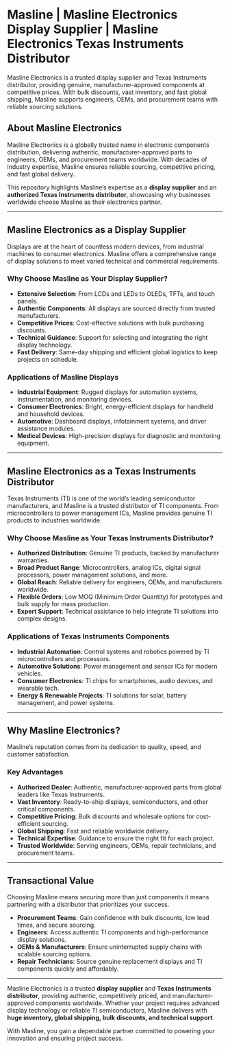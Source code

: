 # Masline | Masline Electronics Display Supplier | Masline Electronics Texas Instruments Distributor

Masline Electronics is a trusted display supplier and Texas Instruments distributor, providing genuine, manufacturer-approved components at competitive prices. With bulk discounts, vast inventory, and fast global shipping, Masline supports engineers, OEMs, and procurement teams with reliable sourcing solutions.

## About Masline Electronics
Masline Electronics is a globally trusted name in electronic components distribution, delivering authentic, manufacturer-approved parts to engineers, OEMs, and procurement teams worldwide. With decades of industry expertise, Masline ensures reliable sourcing, competitive pricing, and fast global delivery.  

This repository highlights Masline’s expertise as a **display supplier** and an **authorized Texas Instruments distributor**, showcasing why businesses worldwide choose Masline as their electronics partner.

---

## Masline Electronics as a Display Supplier
Displays are at the heart of countless modern devices, from industrial machines to consumer electronics. Masline offers a comprehensive range of display solutions to meet varied technical and commercial requirements.  

### Why Choose Masline as Your Display Supplier?
- **Extensive Selection**: From LCDs and LEDs to OLEDs, TFTs, and touch panels.  
- **Authentic Components**: All displays are sourced directly from trusted manufacturers.  
- **Competitive Prices**: Cost-effective solutions with bulk purchasing discounts.  
- **Technical Guidance**: Support for selecting and integrating the right display technology.  
- **Fast Delivery**: Same-day shipping and efficient global logistics to keep projects on schedule.  

### Applications of Masline Displays
- **Industrial Equipment**: Rugged displays for automation systems, instrumentation, and monitoring devices.  
- **Consumer Electronics**: Bright, energy-efficient displays for handheld and household devices.  
- **Automotive**: Dashboard displays, infotainment systems, and driver assistance modules.  
- **Medical Devices**: High-precision displays for diagnostic and monitoring equipment.  

---

## Masline Electronics as a Texas Instruments Distributor
Texas Instruments (TI) is one of the world’s leading semiconductor manufacturers, and Masline is a trusted distributor of TI components. From microcontrollers to power management ICs, Masline provides genuine TI products to industries worldwide.  

### Why Choose Masline as Your Texas Instruments Distributor?
- **Authorized Distribution**: Genuine TI products, backed by manufacturer warranties.  
- **Broad Product Range**: Microcontrollers, analog ICs, digital signal processors, power management solutions, and more.  
- **Global Reach**: Reliable delivery for engineers, OEMs, and manufacturers worldwide.  
- **Flexible Orders**: Low MOQ (Minimum Order Quantity) for prototypes and bulk supply for mass production.  
- **Expert Support**: Technical assistance to help integrate TI solutions into complex designs.  

### Applications of Texas Instruments Components
- **Industrial Automation**: Control systems and robotics powered by TI microcontrollers and processors.  
- **Automotive Solutions**: Power management and sensor ICs for modern vehicles.  
- **Consumer Electronics**: TI chips for smartphones, audio devices, and wearable tech.  
- **Energy & Renewable Projects**: TI solutions for solar, battery management, and power systems.  

---

## Why Masline Electronics?
Masline’s reputation comes from its dedication to quality, speed, and customer satisfaction.  

### Key Advantages
- **Authorized Dealer**: Authentic, manufacturer-approved parts from global leaders like Texas Instruments.  
- **Vast Inventory**: Ready-to-ship displays, semiconductors, and other critical components.  
- **Competitive Pricing**: Bulk discounts and wholesale options for cost-efficient sourcing.  
- **Global Shipping**: Fast and reliable worldwide delivery.  
- **Technical Expertise**: Guidance to ensure the right fit for each project.  
- **Trusted Worldwide**: Serving engineers, OEMs, repair technicians, and procurement teams.  

---

## Transactional Value
Choosing Masline means securing more than just components it means partnering with a distributor that prioritizes your success.  

- **Procurement Teams**: Gain confidence with bulk discounts, low lead times, and secure sourcing.  
- **Engineers**: Access authentic TI components and high-performance display solutions.  
- **OEMs & Manufacturers**: Ensure uninterrupted supply chains with scalable sourcing options.  
- **Repair Technicians**: Source genuine replacement displays and TI components quickly and affordably.  

---

Masline Electronics is a trusted **display supplier** and **Texas Instruments distributor**, providing authentic, competitively priced, and manufacturer-approved components worldwide. Whether your project requires advanced display technology or reliable TI semiconductors, Masline delivers with **huge inventory, global shipping, bulk discounts, and technical support**.  

With Masline, you gain a dependable partner committed to powering your innovation and ensuring project success.
